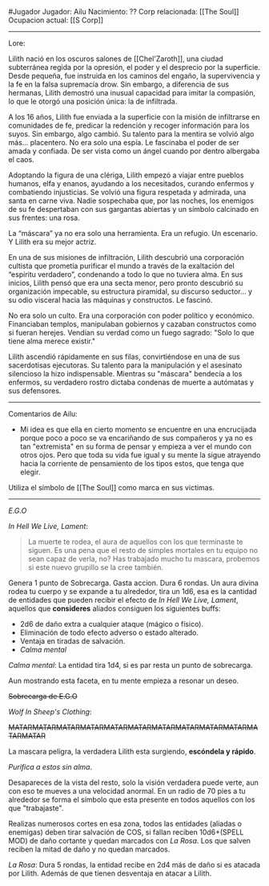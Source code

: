 #Jugador 
Jugador: Ailu
Nacimiento: ??
Corp relacionada: [[The Soul]]
Ocupacion actual: [[S Corp]]

---

Lore:

Lilith nació en los oscuros salones de [[Chel'Zaroth]], una ciudad subterránea regida por la opresión, el poder y el desprecio por la superficie. Desde pequeña, fue instruida en los caminos del engaño, la supervivencia y la fe en la falsa supremacía drow. Sin embargo, a diferencia de sus hermanas, Lilith demostró una inusual capacidad para imitar la compasión, lo que le otorgó una posición única: la de infiltrada.

A los 16 años, Lilith fue enviada a la superficie con la misión de infiltrarse en comunidades de fe, predicar la redención y recoger información para los suyos. Sin embargo, algo cambió. Su talento para la mentira se volvió algo más... placentero. No era solo una espía. Le fascinaba el poder de ser amada y confiada. De ser vista como un ángel cuando por dentro albergaba el caos.

Adoptando la figura de una clériga, Lilith empezó a viajar entre pueblos humanos, elfa y enanos, ayudando a los necesitados, curando enfermos y combatiendo injusticias. Se volvió una figura respetada y admirada, una santa en carne viva. Nadie sospechaba que, por las noches, los enemigos de su fe despertaban con sus gargantas abiertas y un símbolo calcinado en sus frentes: una rosa.

La “máscara” ya no era solo una herramienta. Era un refugio. Un escenario. Y Lilith era su mejor actriz.

En una de sus misiones de infiltración, Lilith descubrió una corporación cultista que prometía purificar el mundo a través de la exaltación del “espíritu verdadero”, condenando a todo lo que no tuviera alma. En sus inicios, Lilith pensó que era una secta menor, pero pronto descubrió su organización impecable, su estructura piramidal, su discurso seductor… y su odio visceral hacia las máquinas y constructos.
Le fascinó.

No era solo un culto. Era una corporación con poder político y económico. Financiaban templos, manipulaban gobiernos y cazaban constructos como si fueran herejes. Vendían su verdad como un fuego sagrado: "Solo lo que tiene alma merece existir."

Lilith ascendió rápidamente en sus filas, convirtiéndose en una de sus sacerdotisas ejecutoras. Su talento para la manipulación y el asesinato silencioso la hizo indispensable. Mientras su "máscara" bendecía a los enfermos, su verdadero rostro dictaba condenas de muerte a autómatas y sus defensores.


---

Comentarios de Ailu:

- Mi idea es que ella en cierto momento se encuentre en una encrucijada porque poco a poco se va encariñando de sus compañeros y ya no es tan "extremista" en su forma de pensar y empieza a ver el mundo con otros ojos. Pero que toda su vida fue igual y su mente la sigue atrayendo hacia la corriente de pensamiento de los tipos estos, que tenga que elegir.

Utiliza el símbolo de [[The Soul]] como marca en sus victimas.

---

_E.G.O_


_In Hell We Live, Lament_:


> La muerte te rodea, el aura de aquellos con los que terminaste te siguen. Es una pena que el resto de simples mortales en tu equipo no sean capaz de verla, no? Has trabajado mucho tu mascara, probemos si este nuevo grupillo se la cree también.


Genera 1 punto de Sobrecarga.
Gasta accion.
Dura 6 rondas.
Un aura divina rodea tu cuerpo y se expande a tu alrededor, tira un 1d6, esa es la cantidad de entidades que pueden recibir el efecto de _In Hell We Live, Lament_, aquellos que **consideres**
aliados consiguen los siguientes buffs: 

- 2d6 de daño extra a cualquier ataque (mágico o físico).
- Eliminación de todo efecto adverso o estado alterado.
- Ventaja en tiradas de salvación.
- _Calma mental_

_Calma mental_: La entidad tira 1d4, si es par resta un punto de sobrecarga.

Aun mostrando esta faceta, en tu mente empieza a resonar un deseo.

~~Sobrecarga de E.G.O~~


_Wolf In Sheep's Clothing_:


~~MATARMATARMATARMATARMATARMATARMATARMATARMATARMATARMATARMATAR~~


La mascara peligra, la verdadera Lilith esta surgiendo, **escóndela y rápido**.

 _Purifica a estos sin alma_. 
 
 Desapareces de la vista del resto, solo la visión verdadera puede verte, aun con eso te mueves a una velocidad anormal. En un radio de 70 pies a tu alrededor se forma el símbolo que esta presente en todos aquellos con los que "trabajaste".

Realizas numerosos cortes en esa zona, todos las entidades (aliadas o enemigas) deben tirar salvación de COS, si fallan reciben 10d6+(SPELL MOD) de daño cortante y quedan marcados con _La Rosa_. Los que salven reciben la mitad de daño y no quedan marcados.


_La Rosa_: Dura 5 rondas, la entidad recibe en 2d4 más de daño si es atacada por Lilith. Además de que tienen desventaja en atacar a Lilith.